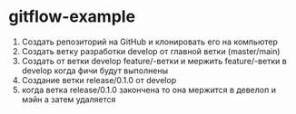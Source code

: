 # gitflow-example

1. Cоздать репозиторий на GitHub и клонировать его на компьютер
2. Cоздать ветку разработки develop от главной ветки (master/main)
3. Cоздать от ветки develop feature/-ветки и мержить feature/-ветки в develop когда фичи будут выполнены
4. Cоздание ветки release/0.1.0 от develop
5. когда ветка release/0.1.0 закончена то она мержится в девелоп и мэйн а затем удаляется